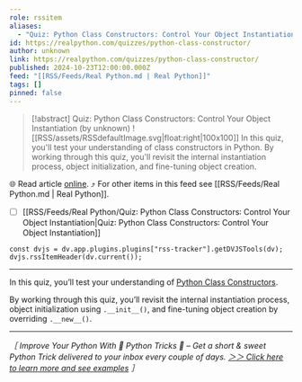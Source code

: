 ```yaml
---
role: rssitem
aliases:
  - "Quiz: Python Class Constructors: Control Your Object Instantiation"
id: https://realpython.com/quizzes/python-class-constructor/
author: unknown
link: https://realpython.com/quizzes/python-class-constructor/
published: 2024-10-23T12:00:00.000Z
feed: "[[RSS/Feeds/Real Python.md | Real Python]]"
tags: []
pinned: false
---
```


> [!abstract] Quiz: Python Class Constructors: Control Your Object Instantiation (by unknown)
> ![[RSS/assets/RSSdefaultImage.svg|float:right|100x100]] In this quiz, you'll test your understanding of class constructors in Python. By working through this quiz, you'll revisit the internal instantiation process, object initialization, and fine-tuning object creation.

🌐 Read article [online](https://realpython.com/quizzes/python-class-constructor/). ⤴ For other items in this feed see [[RSS/Feeds/Real Python.md | Real Python]].

- [ ] [[RSS/Feeds/Real Python/Quiz꞉ Python Class Constructors꞉ Control Your Object Instantiation|Quiz꞉ Python Class Constructors꞉ Control Your Object Instantiation]]

~~~dataviewjs
const dvjs = dv.app.plugins.plugins["rss-tracker"].getDVJSTools(dv);
dvjs.rssItemHeader(dv.current());
~~~

- - -

In this quiz, you’ll test your understanding of [Python Class Constructors](https://realpython.com/python-class-constructor/).

By working through this quiz, you’ll revisit the internal instantiation process, object initialization using `.__init__()`, and fine-tuning object creation by overriding `.__new__()`.

---

_［ Improve Your Python With 🐍 Python Tricks 💌 – Get a short & sweet Python Trick delivered to your inbox every couple of days. [＞＞ Click here to learn more and see examples](https://realpython.com/python-tricks/?utm_source=realpython&utm_medium=rss&utm_campaign=footer) ］_